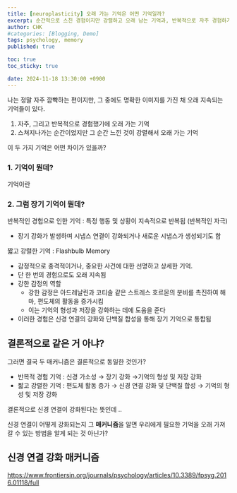 ```yaml
---
title: [neuroplasticity] 오래 가는 기억은 어떤 기억일까?  
excerpt: 순간적으로 스친 경험이지만 강렬하고 오래 남는 기억과, 반복적으로 자주 경험하기 때문에 강렬하고 오래 남는 기억은 어떤 차이점이 있을까? 
author: CHK
#categories: [Blogging, Demo]
tags: psychology, memory
published: true

toc: true
toc_sticky: true

date: 2024-11-18 13:30:00 +0900
---
```


나는 정말 자주 깜빡하는 편이지만, 그 중에도 명확한 이미지를 가진 채 오래 지속되는 기억들이 있다. 

1. 자주, 그리고 반복적으로 경험했기에 오래 가는 기억 
2. 스쳐지나가는 순간이었지만 그 순간 느낀 것이 강렬해서 오래 가는 기억 

이 두 가지 기억은 어떤 차이가 있을까?



### 1. 기억이 뭔데? 

기억이란 



### 2. 그럼 장기 기억이 뭔데? 

반복적인 경험으로 인한 기억 
: 특정 행동 및 상황이 지속적으로 반복됨 (반복적인 자극) 
- 장기 강화가 발생하며 시냅스 연결이 강화되거나 새로운 시냅스가 생성되기도 함 

짧고 강렬한 기억
: Flashbulb Memory
- 감정적으로 충격적이거나, 중요한 사건에 대한 선명하고 상세한 기억.
- 단 한 번의 경험으로도 오래 지속됨
- 강한 감정의 역할
    - 강한 감정은 아드레날린과 코티솔 같은 스트레스 호르몬의 분비를 촉진하여 해마, 편도체의 활동을 증가시킴
    - 이는 기억의 형성과 저장을 강화하는 데에 도움을 준다
- 이러한 경험은 신경 연결의 강화와 단백질 합성을 통해 장기 기억으로 통합됨




## 결론적으로 같은 거 아냐? 

그러면 결국 두 매커니즘은 결론적으로 동일한 것인가? 

- 반복적 경험 기억 : 신경 가소성 → 장기 강화 →기억의 형성 및 저장 강화 
- 짧고 강렬한 기억 : 편도체 활동 증가 →  신경 연결 강화 및 단백질 합성 → 기억의 형성 및 저장 강화 

결론적으로 신경 연결이 강화된다는 뜻인데 .. 

신경 연결이 어떻게 강화되는지 그 **매커니즘**을 알면 우리에게 필요한 기억을 오래 가져갈 수 있는 방법을 알게 되는 것 아닌가?




## 신경 연결 강화 매커니즘 

<https://www.frontiersin.org/journals/psychology/articles/10.3389/fpsyg.2016.01118/full>